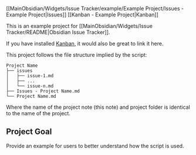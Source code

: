 [[MainObsidian/Widgets/Issue Tracker/example/Example Project/Issues - Example Project|Issues]] [[Kanban - Example Project|Kanban]]

This is an example project for [[MainObsidian/Widgets/Issue Tracker/README|Obsidian Issue Tracker]].

If you have installed [Kanban](https://github.com/mgmeyers/obsidian-kanban), it would also be great to link it here.

This project follows the file structure implied by the script:

```
Project Name
├── issues
│   ├── issue-1.md
│   ├── ...
│   └── issue-n.md
├── Issues - Project Name.md
└── Project Name.md
```

Where the name of the project note (this note) and project folder is identical to the name of the project.

## Project Goal

Provide an example for users to better understand how the script is used.